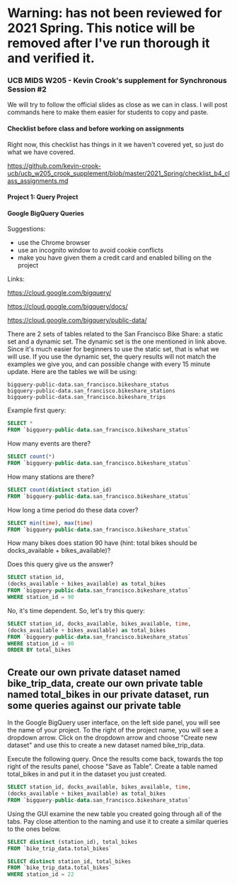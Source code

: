 # Warning: has not been reviewed for 2021 Spring.  This notice will be removed after I've run thorough it and verified it.

### UCB MIDS W205 - Kevin Crook's supplement for Synchronous Session #2

We will try to follow the official slides as close as we can in class.  I will post commands here to make them easier for students to copy and paste.

#### Checklist before class and before working on assignments

Right now, this checklist has things in it we haven't covered yet, so just do what we have covered.

https://github.com/kevin-crook-ucb/ucb_w205_crook_supplement/blob/master/2021_Spring/checklist_b4_class_assignments.md

#### Project 1: Query Project

#### Google BigQuery Queries

Suggestions:
* use the Chrome browser
* use an incognito window to avoid cookie conflicts
* make you have given them a credit card and enabled billing on the project

Links:

https://cloud.google.com/bigquery/

https://cloud.google.com/bigquery/docs/

https://cloud.google.com/bigquery/public-data/

There are 2 sets of tables related to the San Francisco Bike Share: a static set and a dynamic set.  The dynamic set is the one mentioned in link above.  Since it's much easier for beginners to use the static set, that is what we will use.  If you use the dynamic set, the query results will not match the examples we give you, and can possible change with every 15 minute update.  Here are the tables we will be using:

```
bigquery-public-data.san_francisco.bikeshare_status
bigquery-public-data.san_francisco.bikeshare_stations
bigquery-public-data.san_francisco.bikeshare_trips
```

Example first query:
```sql
SELECT *
FROM `bigquery-public-data.san_francisco.bikeshare_status`
```

How many events are there?
```sql
SELECT count(*)
FROM `bigquery-public-data.san_francisco.bikeshare_status`
```

How many stations are there?
```sql
SELECT count(distinct station_id)
FROM `bigquery-public-data.san_francisco.bikeshare_status`
```

How long a time period do these data cover?
```sql
SELECT min(time), max(time)
FROM `bigquery-public-data.san_francisco.bikeshare_status`
```

How many bikes does station 90 have (hint: total bikes should be docks_available + bikes_available)?

Does this query give us the answer?
```sql
SELECT station_id, 
(docks_available + bikes_available) as total_bikes
FROM `bigquery-public-data.san_francisco.bikeshare_status`
WHERE station_id = 90
```

No, it's time dependent.  So, let's try this query:
```sql
SELECT station_id, docks_available, bikes_available, time, 
(docks_available + bikes_available) as total_bikes
FROM `bigquery-public-data.san_francisco.bikeshare_status`
WHERE station_id = 90
ORDER BY total_bikes
```

## Create our own private dataset named bike_trip_data, create our own private table named total_bikes in our private dataset, run some queries against our private table

In the Google BigQuery user interface, on the left side panel, you will see the name of your project.  To the right of the project name, you will see a dropdown arrow.  Click on the dropdown arrow and choose "Create new dataset" and use this to create a new dataset named bike_trip_data.

Execute the following query.  Once the results come back, towards the top right of the results panel, choose "Save as Table".  Create a table named total_bikes in and put it in the dataset you just created.

```sql
SELECT station_id, docks_available, bikes_available, time, 
(docks_available + bikes_available) as total_bikes
FROM `bigquery-public-data.san_francisco.bikeshare_status`
```

Using the GUI examine the new table you created going through all of the tabs.  Pay close attention to the naming and use it to create a similar queries to the ones below.

```sql
SELECT distinct (station_id), total_bikes
FROM `bike_trip_data.total_bikes`
```

```sql
SELECT distinct station_id, total_bikes
FROM `bike_trip_data.total_bikes`
WHERE station_id = 22
```
 
 
